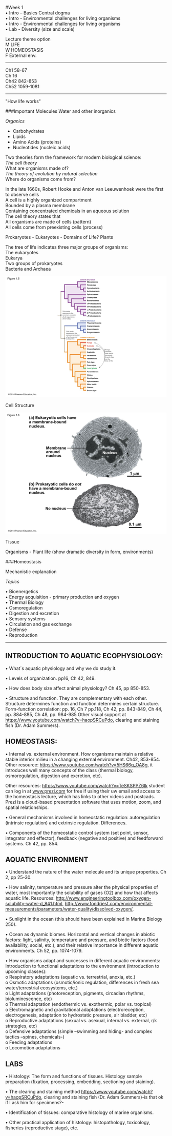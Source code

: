 #Week 1    
• Intro – Basics Central dogma    
• Intro - Environmental challenges for living organisms     
• Intro - Environmental challenges for living organisms      
• Lab - Diversity (size and scale)      

Lecture theme option        
M LIFE       
W HOMEOSTASIS       
F External env.         

---
Ch1 58-67     
Ch 16      
Ch42 842-853      
Ch52 1059-1081       

---

"How life works"   


###Important Molecules
Water and other inorganics

*Organics*

- Carbohydrates
- Lipids
- Amino Acids (proteins)
- Nucleotides (nucleic acids)    


Two theories form the framework for modern biological science:     
*The cell theory*     
What are organisms made of?         
*The theory of evolution by natural selection*           
Where do organisms come from?       


In the late 1660s, Robert Hooke and Anton van Leeuwenhoek were the first to observe cells      
A cell is a highly organized compartment     
Bounded by a plasma membrane       
Containing concentrated chemicals in an aqueous solution     
The cell theory states that      
All organisms are made of cells (pattern)     
All cells come from preexisting cells (process)      





Prokaryotes - Eukaryotes - Domains of Life? Plants 

The tree of life indicates three major groups of organisms:         
The eukaryotes        
Eukarya        
Two groups of prokaryotes         
Bacteria and Archaea        

![tol](./w1_media/tol.jpg)

Cell Structure

![eukcell](./w1_media/euk-pro.jpg)

Tissue 

Organisms - Plant life (show dramatic diversity in form, environments) 




###Homeostasis

Mechanistic explanation


_Topics_
   
• Bioenergetics     
• Energy acquisition - primary production and oxygen       
• Thermal Biology    
• Osmoregulation        
• Digestion and excretion    
• Sensory systems    
• Circulation and gas exchange    
• Defense   
• Reproduction    



********************************************************************************************************************
## INTRODUCTION TO AQUATIC ECOPHYSIOLOGY:

•	What´s aquatic physiology and why we do study it.    

•	Levels of organization. pp16, Ch 42, 849.   

•	How does body size affect animal physiology? Ch 45, pp 850-853.  

•	Structure and function. They are complementary with each other. Structure determines function and function determines certain structure. Form-function correlation: pp. 16, Ch 7 pp.118, Ch 42, pp. 843-849, Ch 44, pp. 884-885, Ch 48, pp. 984-985  Other visual support at https://www.youtube.com/watch?v=haopSRCuPdo, clearing and staining fish (Dr. Adam Summers).


## HOMEOSTASIS:

•	Internal vs. external environment. How organisms maintain a relative stable interior milieu in a changing external environment. Ch42, 853-854. Other resource: https://www.youtube.com/watch?v=5HS66q_OA8g, it introduces well many concepts of the class (thermal biology, osmoregulation, digestion and excretion, etc).    

Other resources: https://www.youtube.com/watch?v=TeSKSPPZ6Ik student can log in at www.prezi.com for free if using their uw email and access to the homeostasis lecture, which has links to other videos and postcads. Prezi is a cloud-based presentation software that uses motion, zoom, and spatial relationships.     

•	General mechanisms involved in homeostatic regulation: autoregulation (intrinsic regulation) and extrinsic regulation. Differences.

•	Components of the homeostatic control system (set point, sensor, integrator and effector), feedback (negative and positive) and feedforward systems. Ch 42, pp. 854.

## AQUATIC ENVIRONMENT

•	Understand the nature of the water molecule and its unique properties. Ch 2, pp 25-30.

•	How salinity, temperature and pressure alter the physical properties of water, most importantly the solubility of gases (O2) and how that affects aquatic life. Resources: http://www.engineeringtoolbox.com/oxygen-solubility-water-d_841.html, http://www.fondriest.com/environmental-measurements/parameters/water-quality/dissolved-oxygen/,

•	Sunlight in the ocean (this should have been explained in Marine Biology 250).

•	Ocean as dynamic biomes. Horizontal and vertical changes in abiotic factors: light, salinity, temperature and pressure, and biotic factors (food availability, social, etc.), and their relative importance in different aquatic environments. Ch 52, pp. 1074-1079. 

•	How organisms adapt and successes in different aquatic environments: Introduction to functional adaptations to the environment (introduction to upcoming classes):    
o	Respiratory adaptations (aquatic vs. terrestrial, anoxia, etc.)     
o	Osmotic adaptations (osmotic/ionic regulation, differences in fresh sea water/terrestrial ecosystems, etc.)      
o	Light adaptations (photoreception, pigments, circadian rhythms, bioluminescence, etc)      
o	Thermal adaptation (endothermic vs. exothermic, polar vs. tropical)     
o	Electromagnetic and gravitational adaptations (electroreception, electrogenesis, adaptation to hydrostatic pressure, air bladder, etc)     
o	Reproductive adaptations (sexual vs. asexual, internal vs. external, r/k strategies, etc)       
o	Defensive adaptations (simple –swimming and hiding- and complex tactics –spines, chemicals-)          
o	Feeding adaptations          
o	Locomotion adaptations        

## LABS

•	Histology: The form and functions of tissues. Histology sample preparation (fixation, processing, embedding, sectioning and staining).

•	The clearing and staining method https://www.youtube.com/watch?v=haopSRCuPdo, clearing and staining fish (Dr. Adam Summers)-is that ok if I ask him for specimens?-

•	Identification of tissues: comparative histology of marine organisms.

•	Other practical application of histology: histopathology, toxicology, fisheries (reproductive stage), etc. 


